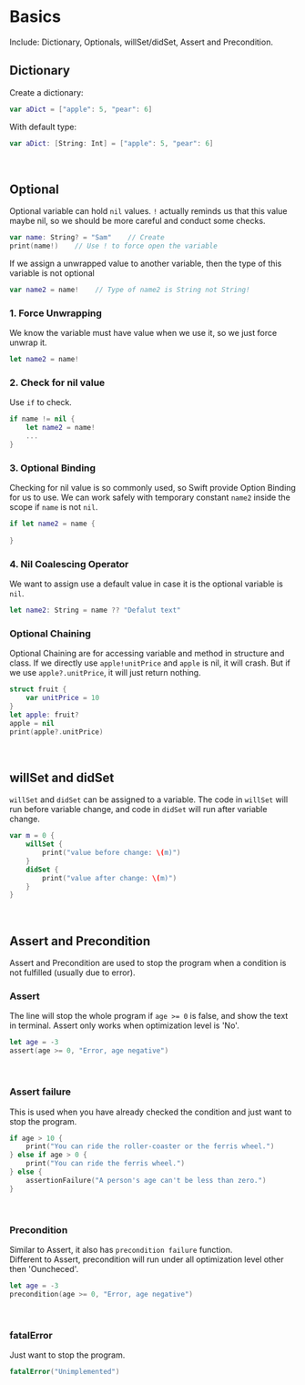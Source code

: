 # Basics
Include: Dictionary, Optionals, willSet/didSet, Assert and Precondition.

## Dictionary
Create a dictionary:
```swift
var aDict = ["apple": 5, "pear": 6]
```
With default type:
```swift
var aDict: [String: Int] = ["apple": 5, "pear": 6]
```
<br>

## Optional
Optional variable can hold ```nil``` values. ```!``` actually reminds us that this value maybe nil, so we should be more careful and conduct some checks.
```swift
var name: String? = "Sam"    // Create
print(name!)    // Use ! to force open the variable
```
If we assign a unwrapped value to another variable, then the type of this variable is not optional
```swift
var name2 = name!    // Type of name2 is String not String!
```

### 1. Force Unwrapping
We know the variable must have value when we use it, so we just force unwrap it.
```swift
let name2 = name!
```
### 2. Check for nil value
Use ```if``` to check.
```swift
if name != nil {
    let name2 = name!
    ...
}
```
### 3. Optional Binding
Checking for nil value is so commonly used, so Swift provide Option Binding for us to use. We can work safely with temporary constant ```name2``` inside the scope if ```name``` is not ```nil```.
```swift
if let name2 = name {
    
}
```
### 4. Nil Coalescing Operator
We want to assign use a default value in case it is the optional variable is ```nil```.
```swift
let name2: String = name ?? "Defalut text"
```
### Optional Chaining
Optional Chaining are for accessing variable and method in structure and class. If we directly use ```apple!unitPrice``` and ```apple``` is nil, it will crash. But if we use ```apple?.unitPrice```, it will just return nothing.
```swift
struct fruit {
    var unitPrice = 10
}
let apple: fruit?
apple = nil
print(apple?.unitPrice)
```

<br>

## willSet and didSet
```willSet``` and ```didSet``` can be assigned to a variable. The code in ```willSet``` will run before variable change, and code in ```didSet``` will run after variable change.
```swift
var m = 0 {
    willSet {
        print("value before change: \(m)")
    }
    didSet {
        print("value after change: \(m)")
    }
}
```
</br>

## Assert and Precondition
Assert and Precondition are used to stop the program when a condition is not fulfilled (usually due to error).

### Assert
The line will stop the whole program if ```age >= 0``` is false, and show the text in terminal. Assert only works when optimization level is 'No'.
```swift
let age = -3
assert(age >= 0, "Error, age negative")
```
<br>

### Assert failure
This is used when you have already checked the condition and just want to stop the program.
```swift
if age > 10 {
    print("You can ride the roller-coaster or the ferris wheel.")
} else if age > 0 {
    print("You can ride the ferris wheel.")
} else {
    assertionFailure("A person's age can't be less than zero.")
}
```
<br>

### Precondition
Similar to Assert, it also has ```precondition failure``` function. </br>
Different to Assert, precondition will run under all optimization level other then 'Ouncheced'.
```swift
let age = -3
precondition(age >= 0, "Error, age negative")
```
<br>

### fatalError
Just want to stop the program.
```swift
fatalError("Unimplemented")
```
